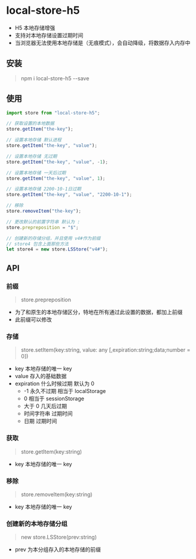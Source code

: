 # local-store-h5

-   H5 本地存储增强
-   支持对本地存储设置过期时间
-   当浏览器无法使用本地存储是（无痕模式），会自动降级，将数据存入内存中

## 安装

> npm i local-store-h5 --save

## 使用

```javascript
import store from "local-store-h5";

// 获取设置的本地数据
store.getItem("the-key");

// 设置本地存储 默认进程
store.getItem("the-key", "value");

// 设置本地存储 无过期
store.getItem("the-key", "value", -1);

// 设置本地存储 一天后过期
store.getItem("the-key", "value", 1);

// 设置本地存储 2200-10-1日过期
store.getItem("the-key", "value", "2200-10-1");

// 移除
store.removeItem("the-key");

// 更改默认的前置字符串 默认为 :
store.prepreposition = "$";

// 创建新的存储分组，并且使用 v4#作为前缀
// store4 包含上面那些方法
let store4 = new store.LSStore("v4#");
```

## API

### 前缀

> store.prepreposition

-   为了和原生的本地存储区分，特地在所有通过此设置的数据，都加上前缀
-   此前缀可以修改

### 存储

> store.setItem(key:string, value: any [,expiration:string;data;number = 0])

-   key 本地存储的唯一 key
-   value 存入的基础数据
-   expiration 什么时候过期 默认为 0
    -   -1 永久不过期 相当于 localStorage
    -   0 相当于 sessionStorage
    -   大于 0 几天后过期
    -   时间字符串 过期时间
    -   日期 过期时间

### 获取

> store.getItem(key:string)

-   key 本地存储的唯一 key

### 移除

> store.removeItem(key:string)

-   key 本地存储的唯一 key

### 创建新的本地存储分组

> new store.LSStore(prev:string)

-   prev 为本分组存入的本地存储的前缀
